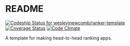 # README

[ ![Codeship Status for wesleyjnewcomb/ranker-template](https://app.codeship.com/projects/83cb8420-6331-0135-62b8-16c0eeebd77f/status?branch=master)](https://app.codeship.com/projects/240064)
[![Coverage Status](https://coveralls.io/repos/github/wesleyjnewcomb/ranker-template/badge.svg?branch=master)](https://coveralls.io/github/wesleyjnewcomb/ranker-template?branch=master)
[![Code Climate](https://codeclimate.com/github/wesleyjnewcomb/ranker-template/badges/gpa.svg)](https://codeclimate.com/github/wesleyjnewcomb/ranker-template)

A template for making head-to-head ranking apps.

